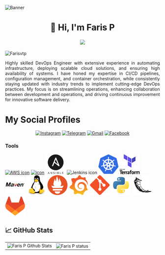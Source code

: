 ![Banner](https://res.cloudinary.com/superfolio/image/upload/v1620689979/68747470733a2f2f692e70696e696d672e636f6d2f6f726967696e616c732f63362f33332f63322f63363333633230656465383266306530636564376435373064626533613166332e676966_yjuh2s.gif)
<h1 align="center">👋 Hi, I'm Faris P </h1>
<h3 align="center"> <img src="https://readme-typing-svg.herokuapp.com?color=0357F7&lines=DevOps+Engineer+%3A)" /> </h3>

<p align="left"> <img src="https://komarev.com/ghpvc/?username=farisvtp&label=Profile%20views&color=0e75b6&style=flat" alt="Farisvtp" /> </p><p align="justify"> 
Highly skilled DevOps Engineer with extensive experience in automating infrastructure, deploying scalable cloud solutions, and ensuring high availability of systems. I have honed my expertise in CI/CD pipelines, configuration management, and container orchestration, while consistently staying updated with industry trends to implement cutting-edge DevOps practices. My focus is on streamlining operations, enhancing collaboration between development and operations, and driving continuous improvement for innovative software delivery.
 
</p>

# My Social Profiles
<p align="center">
<a href="https://www.instagram.com/farixhh.__/" target="_blank"><img alt="Instagram" src="https://img.shields.io/badge/Faris P-%23E4405F.svg?&style=for-the-badge&logo=Instagram&logoColor=white"/></a>
<a href="https://t.me/eric" target="_blank"><img alt="Telegram" src="https://img.shields.io/badge/Faris P-2CA5E0?style=for-the-badge&logo=telegram&logoColor=white"/></a>
 <a href="hellofaris7@gmail.com"><img alt="Gmail" src="https://img.shields.io/badge/Faris P-D14836?style=for-the-badge&logo=gmail&logoColor=white"/></a>
<a href="https://www.linkedin.com/in/farisp/" target="_blank"><img alt="Facebook" src="https://img.shields.io/badge/Faris P-%231877F2.svg?&style=for-the-badge&logo=Linkedin&logoColor=white"/></a>
</p>




<h3 align="left">Tools</h3>
<div align="left">
 <a href="https://aws.amazon.com" target="_blank" rel="noreferrer">
 <img src="https://techstack-generator.vercel.app/aws-icon.svg" alt="AWS icon" width="65" height="65" /></a>
 <a href="https://www.docker.com/" target="_blank" rel="noreferrer">
 <img src="https://techstack-generator.vercel.app/docker-icon.svg" alt="icon" width="65" height="65" /></a>
<img src="https://raw.githubusercontent.com/devicons/devicon/master/icons/ansible/ansible-original-wordmark.svg" alt="Ansible icon" width="65" height="65" />
<img src="https://www.vectorlogo.zone/logos/jenkins/jenkins-icon.svg" alt="Jenkins icon" width="65" height="65" />
<img src="https://raw.githubusercontent.com/devicons/devicon/master/icons/kubernetes/kubernetes-original.svg" alt="Kubernetes icon" width="65" height="65" />
<img src="https://raw.githubusercontent.com/devicons/devicon/master/icons/terraform/terraform-original-wordmark.svg" alt="Terraform icon" width="65" height="65" />
<img src="https://raw.githubusercontent.com/devicons/devicon/master/icons/maven/maven-original-wordmark.svg" alt="Maven icon" width="65" height="65" />
 <a href="https://www.linux.org/" target="_blank" rel="noreferrer">
 <img src="https://raw.githubusercontent.com/devicons/devicon/master/icons/linux/linux-original.svg" alt="Linux icon" width="65" height="65" /></a>
 <img src="https://raw.githubusercontent.com/devicons/devicon/master/icons/prometheus/prometheus-original.svg" alt="Prometheus logo" width="65" height="65" />
<img src="https://raw.githubusercontent.com/devicons/devicon/master/icons/grafana/grafana-original.svg" alt="Grafana logo" width="65" height="65" />
<img src="https://raw.githubusercontent.com/devicons/devicon/master/icons/git/git-original.svg" alt="Git logo" width="65" height="65" />
<img src="https://raw.githubusercontent.com/devicons/devicon/master/icons/python/python-original.svg" alt="Python logo" width="65" height="65" />
<img src="https://raw.githubusercontent.com/devicons/devicon/master/icons/flask/flask-original.svg" alt="Flask logo" width="65" height="65" />
<img src="https://raw.githubusercontent.com/devicons/devicon/master/icons/gitlab/gitlab-original.svg" alt="GitLab logo" width="65" height="65" />
</div>



## &#x1f4c8; GitHub Stats
 
 <table>
  <tr>
    <td><img src="https://github-readme-stats.vercel.app/api?username=Farisvtp&show_icons=true&theme=dark&locale=en" alt="Faris P Github Stats" /></td>
    <td><img align="center" src="https://github-readme-streak-stats.herokuapp.com/?user=Farisvtp&theme=dark" alt="Faris P status" /></td>
  </tr>
</table>

</p>


 </div>


 
